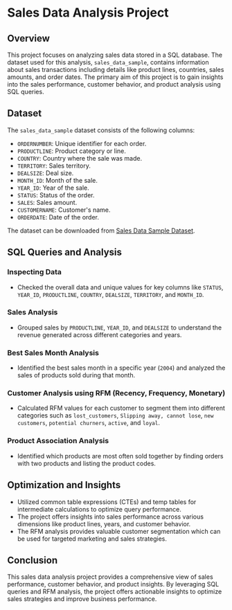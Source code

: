# Sales Data Analysis Project

## Overview

This project focuses on analyzing sales data stored in a SQL database. The dataset used for this analysis, `sales_data_sample`, contains information about sales transactions including details like product lines, countries, sales amounts, and order dates. The primary aim of this project is to gain insights into the sales performance, customer behavior, and product analysis using SQL queries.

## Dataset

The `sales_data_sample` dataset consists of the following columns:

- `ORDERNUMBER`: Unique identifier for each order.
- `PRODUCTLINE`: Product category or line.
- `COUNTRY`: Country where the sale was made.
- `TERRITORY`: Sales territory.
- `DEALSIZE`: Deal size.
- `MONTH_ID`: Month of the sale.
- `YEAR_ID`: Year of the sale.
- `STATUS`: Status of the order.
- `SALES`: Sales amount.
- `CUSTOMERNAME`: Customer's name.
- `ORDERDATE`: Date of the order.

The dataset can be downloaded from [Sales Data Sample Dataset](https://github.com/NaveenJunjur/My_Portfoilio/blob/main/SQL_Projects/01-Sales%20Analysis/sales_data_sample.csv).

## SQL Queries and Analysis

### Inspecting Data

- Checked the overall data and unique values for key columns like `STATUS`, `YEAR_ID`, `PRODUCTLINE`, `COUNTRY`, `DEALSIZE`, `TERRITORY`, and `MONTH_ID`.

### Sales Analysis

- Grouped sales by `PRODUCTLINE`, `YEAR_ID`, and `DEALSIZE` to understand the revenue generated across different categories and years.
  
### Best Sales Month Analysis

- Identified the best sales month in a specific year (`2004`) and analyzed the sales of products sold during that month.

### Customer Analysis using RFM (Recency, Frequency, Monetary)

- Calculated RFM values for each customer to segment them into different categories such as `lost_customers`, `Slipping away, cannot lose`, `new customers`, `potential churners`, `active`, and `loyal`.

### Product Association Analysis

- Identified which products are most often sold together by finding orders with two products and listing the product codes.

## Optimization and Insights

- Utilized common table expressions (CTEs) and temp tables for intermediate calculations to optimize query performance.
- The project offers insights into sales performance across various dimensions like product lines, years, and customer behavior.
- The RFM analysis provides valuable customer segmentation which can be used for targeted marketing and sales strategies.

## Conclusion

This sales data analysis project provides a comprehensive view of sales performance, customer behavior, and product insights. By leveraging SQL queries and RFM analysis, the project offers actionable insights to optimize sales strategies and improve business performance.
